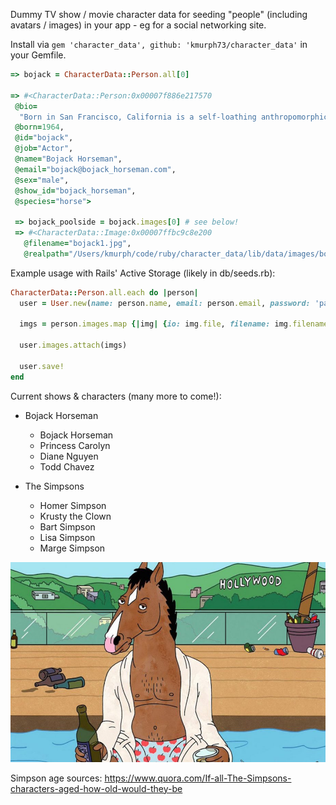 Dummy TV show / movie character data for seeding "people" (including avatars / images) in your app - eg for a social networking site.

Install via `gem 'character_data', github: 'kmurph73/character_data'` in your Gemfile.

``` ruby
=> bojack = CharacterData::Person.all[0]

=> #<CharacterData::Person:0x00007f886e217570
 @bio=
  "Born in San Francisco, California is a self-loathing anthropomorphic alcoholic horse currently in his 50s. His acting career peaked when he starred in a successful family sitcom called Horsin' Around in the late 1980s and later The Bojack Horseman Show, an edgier, less successful sitcom which was cancelled in 2007 after just one season. Though he began as a young bright-eyed actor, he has since grown bitter, deeply depressed, and jaded towards Hollywoo and whom he has become post-fame. BoJack has been shown to be caring and insightful, but his insecurities, loneliness, and desperate need for approval often result in self-destructive actions that devastate those around him. Many of his issues stem from his childhood and issues with his unhappy parents, which the audience is shown through flashbacks. At the end of season 5, BoJack checks into rehab after he developed a drug addiction to prescription painkillers he was on which caused him to strangle his co-star when she tried to take them away from him.",
 @born=1964,
 @id="bojack",
 @job="Actor",
 @name="Bojack Horseman",
 @email="bojack@bojack_horseman.com",
 @sex="male",
 @show_id="bojack_horseman",
 @species="horse">

 => bojack_poolside = bojack.images[0] # see below!
 => #<CharacterData::Image:0x00007ffbc9c8e200 
   @filename="bojack1.jpg", 
   @realpath="/Users/kmurph/code/ruby/character_data/lib/data/images/bojack_horseman/bojack1.jpg">
```

Example usage with Rails' Active Storage (likely in db/seeds.rb):

``` ruby
CharacterData::Person.all.each do |person|
  user = User.new(name: person.name, email: person.email, password: 'password')

  imgs = person.images.map {|img| {io: img.file, filename: img.filename}}

  user.images.attach(imgs)

  user.save!
end
```

Current shows & characters (many more to come!): 
* Bojack Horseman
  * Bojack Horseman
  * Princess Carolyn
  * Diane Nguyen
  * Todd Chavez
  
* The Simpsons
  * Homer Simpson
  * Krusty the Clown
  * Bart Simpson
  * Lisa Simpson
  * Marge Simpson

![bojack](https://raw.githubusercontent.com/kmurph73/character_data/master/lib/data/images/bojack_horseman/bojack1.jpg)

Simpson age sources: https://www.quora.com/If-all-The-Simpsons-characters-aged-how-old-would-they-be
